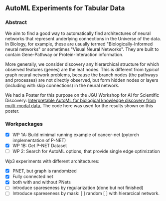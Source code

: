 ## AutoML Experiments for Tabular Data

### Abstract
We aim to find a good way to automatically find architectures of neural networks that represent underlying connections in the Universe of the data. 
In Biology, for example, these are usually termed "Biologically-Informed neural networks" or sometimes "Visual Neural Networks". They are built to contain Gene-Pathway or Protein-Interaction information.

More generally, we consider discovery any hierarchical structure for which observed features (genes) are the leaf nodes.
This is different from _typical_ graph neural network problems, because the branch nodes (the pathways and processes) are not directly observed, but form hidden nodes or layers (including with skip connections) in the neural network.

We had a Poster for this purpose on the JGU Workshop for AI for Scientific Discovery: 
[Interpretable AutoML for biological knowledge discovery from multi-modal data.](http://dx.doi.org/10.13140/RG.2.2.31376.42244)
The code here was used for the results shown on this poster. 

### Workpackages
- [x] WP 1A: Build minimal running example of cancer-net (pytorch implementation of P-NET)
- [x] WP 1B: Get P-NET Dataset
- [ ] WP 2: Search for AutoML options, that provide single edge optimization

Wp3 experiments with different architectures:
- [x] PNET, but graph is randomized
- [x] Fully connected net
- [x] both with and without PNets 
- [ ] introduce spareseness by regularization (done but not finished)
- [ ] Introduce spareseness by mask: [ ] random [ ] with hierarcical network.
